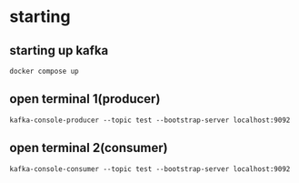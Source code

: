 # starting

## starting up kafka
```
docker compose up
```

## open terminal 1(producer)
``` 
kafka-console-producer --topic test --bootstrap-server localhost:9092
```

## open terminal 2(consumer)
```
kafka-console-consumer --topic test --bootstrap-server localhost:9092
```
